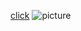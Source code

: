[click](https://github.com/Harshdeep1052)
![picture](https://www.google.com/url?sa=i&url=https%3A%2F%2Fwww.tribuneindia.com%2Fnews%2Fpunjab%2Fmoosewalas-new-song-gets-1-mn-views-in-30-minutes-406383&psig=AOvVaw0qO5a8eKzck3VYdp6l_eUo&ust=1666341846110000&source=images&cd=vfe&ved=2ahUKEwj-2OGfte76AhXlxHMBHSW7DEwQr4kDegUIARDhAQ)
